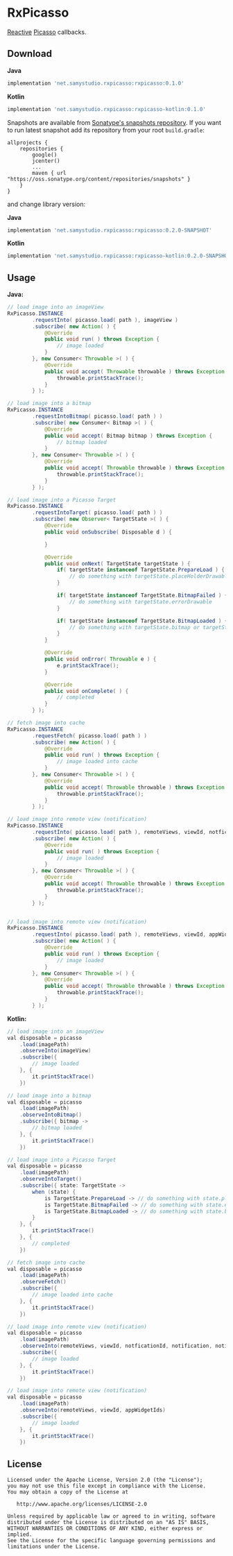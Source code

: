 RxPicasso
=========
[Reactive](https://github.com/ReactiveX/RxJava) [Picasso](https://github.com/square/picasso) callbacks.

Download
--------
**Java**
```groovy
implementation 'net.samystudio.rxpicasso:rxpicasso:0.1.0'
```
**Kotlin**
```groovy
implementation 'net.samystudio.rxpicasso:rxpicasso-kotlin:0.1.0'
```

Snapshots are available from [Sonatype's snapshots repository](https://oss.sonatype.org/content/repositories/snapshots/).
If you want to run latest snapshot add its repository from your root `build.gradle`:
```
allprojects {
    repositories {
        google()
        jcenter()
        ...
        maven { url "https://oss.sonatype.org/content/repositories/snapshots" }
    }
}
```
and change library version:

**Java**
```groovy
implementation 'net.samystudio.rxpicasso:rxpicasso:0.2.0-SNAPSHOT'
```
**Kotlin**
```groovy
implementation 'net.samystudio.rxpicasso:rxpicasso-kotlin:0.2.0-SNAPSHOT'
```

Usage
-----
**Java:**
```java
// load image into an imageView
RxPicasso.INSTANCE
        .requestInto( picasso.load( path ), imageView )
        .subscribe( new Action( ) {
            @Override
            public void run( ) throws Exception {
                // image loaded
            }
        }, new Consumer< Throwable >( ) {
            @Override
            public void accept( Throwable throwable ) throws Exception {
                throwable.printStackTrace();
            }
        } );

// load image into a bitmap
RxPicasso.INSTANCE
        .requestIntoBitmap( picasso.load( path ) )
        .subscribe( new Consumer< Bitmap >( ) {
            @Override
            public void accept( Bitmap bitmap ) throws Exception {
                // bitmap loaded
            }
        }, new Consumer< Throwable >( ) {
            @Override
            public void accept( Throwable throwable ) throws Exception {
                throwable.printStackTrace();
            }
        } );

// load image into a Picasso Target
RxPicasso.INSTANCE
        .requestIntoTarget( picasso.load( path ) )
        .subscribe( new Observer< TargetState >( ) {
            @Override
            public void onSubscribe( Disposable d ) {

            }

            @Override
            public void onNext( TargetState targetState ) {
                if( targetState instanceof TargetState.PrepareLoad ) {
                    // do something with targetState.placeHolderDrawable
                }

                if( targetState instanceof TargetState.BitmapFailed ) {
                    // do something with targetState.errorDrawable
                }

                if( targetState instanceof TargetState.BitmapLoaded ) {
                    // do something with targetState.bitmap or targetState.from
                }
            }

            @Override
            public void onError( Throwable e ) {
                e.printStackTrace();
            }

            @Override
            public void onComplete( ) {
                // completed
            }
        } );

// fetch image into cache
RxPicasso.INSTANCE
        .requestFetch( picasso.load( path ) )
        .subscribe( new Action( ) {
            @Override
            public void run( ) throws Exception {
                // image loaded into cache
            }
        }, new Consumer< Throwable >( ) {
            @Override
            public void accept( Throwable throwable ) throws Exception {
                throwable.printStackTrace();
            }
        } );

// load image into remote view (notification)
RxPicasso.INSTANCE
        .requestInto( picasso.load( path ), remoteViews, viewId, notficationId, notification, notificationTag )
        .subscribe( new Action( ) {
            @Override
            public void run( ) throws Exception {
                // image loaded
            }
        }, new Consumer< Throwable >( ) {
            @Override
            public void accept( Throwable throwable ) throws Exception {
                throwable.printStackTrace();
            }
        } );


// load image into remote view (notification)
RxPicasso.INSTANCE
        .requestInto( picasso.load( path ), remoteViews, viewId, appWidgetIds )
        .subscribe( new Action( ) {
            @Override
            public void run( ) throws Exception {
                // image loaded
            }
        }, new Consumer< Throwable >( ) {
            @Override
            public void accept( Throwable throwable ) throws Exception {
                throwable.printStackTrace();
            }
        } );
```
**Kotlin:**
```java
// load image into an imageView
val disposable = picasso
    .load(imagePath)
    .observeInto(imageView)
    .subscribe({
        // image loaded
    }, {
        it.printStackTrace()
    })

// load image into a bitmap
val disposable = picasso
    .load(imagePath)
    .observeIntoBitmap()
    .subscribe({ bitmap ->
        // bitmap loaded
    }, {
        it.printStackTrace()
    })

// load image into a Picasso Target
val disposable = picasso
    .load(imagePath)
    .observeIntoTarget()
    .subscribe({ state: TargetState ->
        when (state) {
            is TargetState.PrepareLoad -> // do something with state.placeHolderDrawable
            is TargetState.BitmapFailed -> // do something with state.errorDrawable
            is TargetState.BitmapLoaded -> // do something with state.bitmap or state.from
        }
    }, {
        it.printStackTrace()
    }, {
        // completed
    })

// fetch image into cache
val disposable = picasso
    .load(imagePath)
    .observeFetch()
    .subscribe({
        // image loaded into cache
    }, {
        it.printStackTrace()
    })

// load image into remote view (notification)
val disposable = picasso
    .load(imagePath)
    .observeInto(remoteViews, viewId, notficationId, notification, notificationTag)
    .subscribe({
        // image loaded
    }, {
        it.printStackTrace()
    })

// load image into remote view (notification)
val disposable = picasso
    .load(imagePath)
    .observeInto(remoteViews, viewId, appWidgetIds)
    .subscribe({
        // image loaded
    }, {
        it.printStackTrace()
    })
```

License
-------

    Licensed under the Apache License, Version 2.0 (the "License");
    you may not use this file except in compliance with the License.
    You may obtain a copy of the License at

       http://www.apache.org/licenses/LICENSE-2.0

    Unless required by applicable law or agreed to in writing, software
    distributed under the License is distributed on an "AS IS" BASIS,
    WITHOUT WARRANTIES OR CONDITIONS OF ANY KIND, either express or implied.
    See the License for the specific language governing permissions and
    limitations under the License.